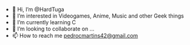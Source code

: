 - 👋 Hi, I’m @HardTuga
- 👀 I’m interested in Videogames, Anime, Music and other Geek things
- 🌱 I’m currently learning C
- 💞️ I’m looking to collaborate on ...
- 📫 How to reach me pedrocmartins42@gmail.com

<!---
HardTuga/HardTuga is a ✨ special ✨ repository because its `README.md` (this file) appears on your GitHub profile.
You can click the Preview link to take a look at your changes.
--->
